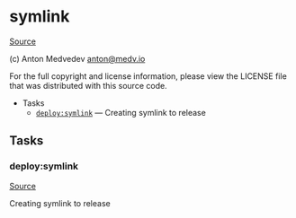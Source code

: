<!-- DO NOT EDIT THIS FILE! -->
<!-- Instead edit recipe/deploy/symlink.php -->
<!-- Then run bin/docgen -->

# symlink

[Source](/recipe/deploy/symlink.php)

(c) Anton Medvedev <anton@medv.io>

For the full copyright and license information, please view the LICENSE
file that was distributed with this source code.


* Tasks
  * [`deploy:symlink`](#deploy:symlink) — Creating symlink to release


## Tasks
### deploy:symlink
[Source](/recipe/deploy/symlink.php#L11)

Creating symlink to release



